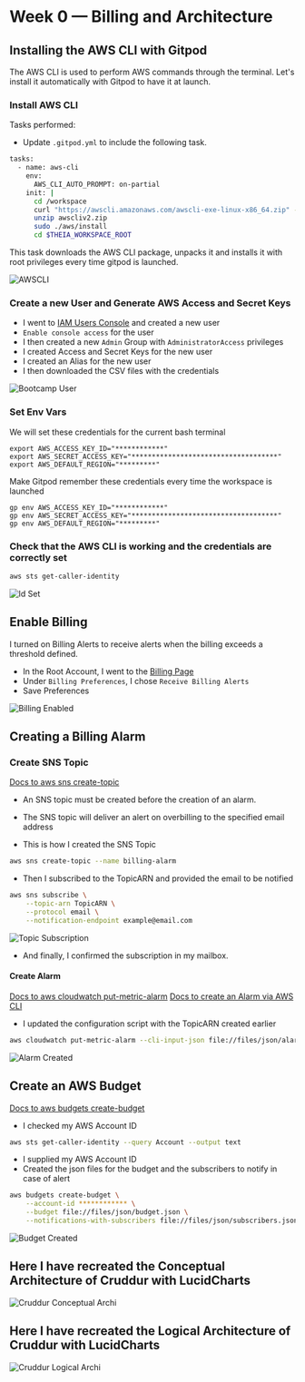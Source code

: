 # Week 0 — Billing and Architecture


## Installing the AWS CLI with Gitpod

The AWS CLI is used to perform AWS commands through the terminal. Let's install it automatically with Gitpod to have it at launch.


### Install AWS CLI

Tasks performed:
- Update `.gitpod.yml` to include the following task.

```sh
tasks:
  - name: aws-cli
    env:
      AWS_CLI_AUTO_PROMPT: on-partial
    init: |
      cd /workspace
      curl "https://awscli.amazonaws.com/awscli-exe-linux-x86_64.zip" -o "awscliv2.zip"
      unzip awscliv2.zip
      sudo ./aws/install
      cd $THEIA_WORKSPACE_ROOT
```
This task downloads the AWS CLI package, unpacks it and installs it with root privileges every time gitpod is launched.

![AWSCLI](https://github.com/awadiagne/aws-bootcamp-cruddur-2023/blob/main/journal/screenshots/Week_0/AWS%20CLI%20with%20Gitpod.PNG)

### Create a new User and Generate AWS Access and Secret Keys

- I went to [IAM Users Console](https://us-east-1.console.aws.amazon.com/iamv2/home?region=us-east-1#/users) and created a new user
- `Enable console access` for the user
- I then created a new `Admin` Group with `AdministratorAccess` privileges
- I created Access and Secret Keys for the new user
- I created an Alias for the new user
- I then downloaded the CSV files with the credentials

![Bootcamp User](https://github.com/awadiagne/aws-bootcamp-cruddur-2023/blob/main/journal/screenshots/Week_0/Bootcamp%20User%20Created.PNG)

### Set Env Vars

We will set these credentials for the current bash terminal
```
export AWS_ACCESS_KEY_ID="************"
export AWS_SECRET_ACCESS_KEY="************************************"
export AWS_DEFAULT_REGION="*********"
```

Make Gitpod remember these credentials every time the workspace is launched
```
gp env AWS_ACCESS_KEY_ID="************"
gp env AWS_SECRET_ACCESS_KEY="************************************"
gp env AWS_DEFAULT_REGION="*********"
```

### Check that the AWS CLI is working and the credentials are correctly set

```sh
aws sts get-caller-identity
```
![Id Set](https://github.com/awadiagne/aws-bootcamp-cruddur-2023/blob/main/journal/screenshots/Week_0/Id%20Correctly%20Set.PNG)

## Enable Billing 

I turned on Billing Alerts to receive alerts when the billing exceeds a threshold defined.


- In the Root Account, I went to the [Billing Page](https://console.aws.amazon.com/billing/)
- Under `Billing Preferences`, I chose `Receive Billing Alerts`
- Save Preferences

![Billing Enabled](https://github.com/awadiagne/aws-bootcamp-cruddur-2023/blob/main/journal/screenshots/Week_0/Billing%20Alerts%20Activated.PNG)

## Creating a Billing Alarm

### Create SNS Topic

[Docs to aws sns create-topic](https://docs.aws.amazon.com/cli/latest/reference/sns/create-topic.html)

- An SNS topic must be created before the creation of an alarm.
- The SNS topic will deliver an alert on overbilling to the specified email address

- This is how I created the SNS Topic
```sh
aws sns create-topic --name billing-alarm
```

- Then I subscribed to the TopicARN and provided the email to be notified
```sh
aws sns subscribe \
    --topic-arn TopicARN \
    --protocol email \
    --notification-endpoint example@email.com
```

![Topic Subscription](https://github.com/awadiagne/aws-bootcamp-cruddur-2023/blob/main/journal/screenshots/Week_0/Topic%20Susbcription%20Created.PNG)

- And finally, I confirmed the subscription in my mailbox.

#### Create Alarm

[Docs to aws cloudwatch put-metric-alarm](https://docs.aws.amazon.com/cli/latest/reference/cloudwatch/put-metric-alarm.html)
[Docs to create an Alarm via AWS CLI](https://aws.amazon.com/premiumsupport/knowledge-center/cloudwatch-estimatedcharges-alarm/)
- I updated the configuration script with the TopicARN created earlier

```sh
aws cloudwatch put-metric-alarm --cli-input-json file://files/json/alarm_config.json
```

![Alarm Created](https://github.com/awadiagne/aws-bootcamp-cruddur-2023/blob/main/journal/screenshots/Week_0/CloudWatch%20Alarm%20Created.PNG)

## Create an AWS Budget

[Docs to aws budgets create-budget](https://awscli.amazonaws.com/v2/documentation/api/latest/reference/budgets/index.html)

- I checked my AWS Account ID
```sh
aws sts get-caller-identity --query Account --output text
```

- I supplied my AWS Account ID
- Created the json files for the budget and the subscribers to notify in case of alert

```sh
aws budgets create-budget \
    --account-id ************ \
    --budget file://files/json/budget.json \
    --notifications-with-subscribers file://files/json/subscribers.json
```

![Budget Created](https://github.com/awadiagne/aws-bootcamp-cruddur-2023/blob/main/journal/screenshots/Week_0/Budget%20Created.PNG)

## Here I have recreated the Conceptual Architecture of Cruddur with LucidCharts

![Cruddur Conceptual Archi](https://github.com/awadiagne/aws-bootcamp-cruddur-2023/blob/main/journal/screenshots/Week_0/Cruddur%20Conceptual%20Architecture.PNG)

## Here I have recreated the Logical Architecture of Cruddur with LucidCharts

![Cruddur Logical Archi](https://github.com/awadiagne/aws-bootcamp-cruddur-2023/blob/main/journal/screenshots/Week_0/Cruddur%20Logical%20Architecture.png)
